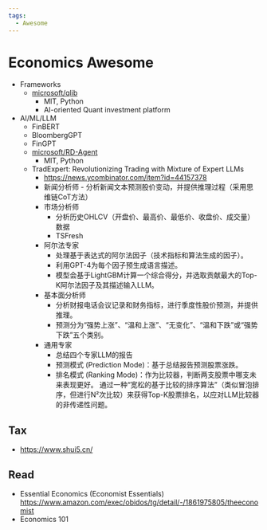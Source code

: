```yaml
---
tags:
  - Awesome
---
```


# Economics Awesome

- Frameworks
  - [microsoft/qlib](https://github.com/microsoft/qlib)
    - MIT, Python
    - AI-oriented Quant investment platform
- AI/ML/LLM
  - FinBERT
  - BloombergGPT
  - FinGPT
  - [microsoft/RD-Agent](https://github.com/microsoft/RD-Agent)
    - MIT, Python
  - TradExpert: Revolutionizing Trading with Mixture of Expert LLMs
    - https://news.ycombinator.com/item?id=44157378
    - 新闻分析师 - 分析新闻文本预测股价变动，并提供推理过程（采用思维链CoT方法）
    - 市场分析师
      - 分析历史OHLCV（开盘价、最高价、最低价、收盘价、成交量）数据
      - TSFresh
    - 阿尔法专家
      - 处理基于表达式的阿尔法因子（技术指标和算法生成的因子）。
      - 利用GPT-4为每个因子预生成语言描述。
      - 模型会基于LightGBM计算一个综合得分，并选取贡献最大的Top-K阿尔法因子及其描述输入LLM。
    - 基本面分析师
      - 分析财报电话会议记录和财务指标，进行季度性股价预测，并提供推理。
      - 预测分为“强势上涨”、“温和上涨”、“无变化”、“温和下跌”或“强势下跌”五个类别。
    - 通用专家
      - 总结四个专家LLM的报告
      - 预测模式 (Prediction Mode)：基于总结报告预测股票涨跌。
      - 排名模式 (Ranking Mode)：作为比较器，判断两支股票中哪支未来表现更好。  通过一种“宽松的基于比较的排序算法”（类似冒泡排序，但进行N²次比较）来获得Top-K股票排名，以应对LLM比较器的非传递性问题。

## Tax

- https://www.shui5.cn/

## Read

- Essential Economics (Economist Essentials)
  https://www.amazon.com/exec/obidos/tg/detail/-/1861975805/theeconomist
- Economics 101
